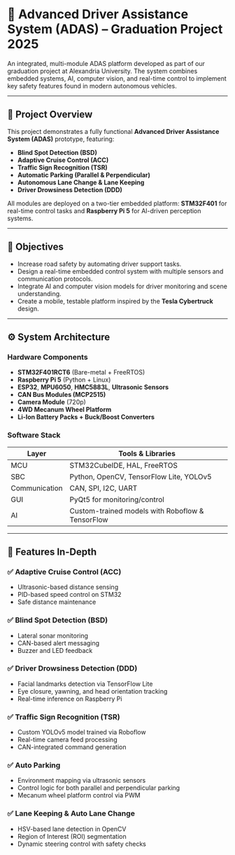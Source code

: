 # 🚗 Advanced Driver Assistance System (ADAS) – Graduation Project 2025

An integrated, multi-module ADAS platform developed as part of our graduation project at Alexandria University. The system combines embedded systems, AI, computer vision, and real-time control to implement key safety features found in modern autonomous vehicles.

---

## 📌 Project Overview

This project demonstrates a fully functional **Advanced Driver Assistance System (ADAS)** prototype, featuring:

- **Blind Spot Detection (BSD)**
- **Adaptive Cruise Control (ACC)**
- **Traffic Sign Recognition (TSR)**
- **Automatic Parking (Parallel & Perpendicular)**
- **Autonomous Lane Change & Lane Keeping**
- **Driver Drowsiness Detection (DDD)**

All modules are deployed on a two-tier embedded platform: **STM32F401** for real-time control tasks and **Raspberry Pi 5** for AI-driven perception systems.

---

## 🎯 Objectives

- Increase road safety by automating driver support tasks.
- Design a real-time embedded control system with multiple sensors and communication protocols.
- Integrate AI and computer vision models for driver monitoring and scene understanding.
- Create a mobile, testable platform inspired by the **Tesla Cybertruck** design.

---

## ⚙️ System Architecture

### Hardware Components
- **STM32F401RCT6** (Bare-metal + FreeRTOS)
- **Raspberry Pi 5** (Python + Linux)
- **ESP32**, **MPU6050**, **HMC5883L**, **Ultrasonic Sensors**
- **CAN Bus Modules (MCP2515)**
- **Camera Module** (720p)
- **4WD Mecanum Wheel Platform**
- **Li-Ion Battery Packs + Buck/Boost Converters**

### Software Stack
| Layer | Tools & Libraries |
|------|-------------------|
| MCU | STM32CubeIDE, HAL, FreeRTOS |
| SBC | Python, OpenCV, TensorFlow Lite, YOLOv5 |
| Communication | CAN, SPI, I2C, UART |
| GUI | PyQt5 for monitoring/control |
| AI | Custom-trained models with Roboflow & TensorFlow |

---

## 🧠 Features In-Depth

### ✅ Adaptive Cruise Control (ACC)
- Ultrasonic-based distance sensing
- PID-based speed control on STM32
- Safe distance maintenance

### ✅ Blind Spot Detection (BSD)
- Lateral sonar monitoring
- CAN-based alert messaging
- Buzzer and LED feedback

### ✅ Driver Drowsiness Detection (DDD)
- Facial landmarks detection via TensorFlow Lite
- Eye closure, yawning, and head orientation tracking
- Real-time inference on Raspberry Pi

### ✅ Traffic Sign Recognition (TSR)
- Custom YOLOv5 model trained via Roboflow
- Real-time camera feed processing
- CAN-integrated command generation

### ✅ Auto Parking
- Environment mapping via ultrasonic sensors
- Control logic for both parallel and perpendicular parking
- Mecanum wheel platform control via PWM

### ✅ Lane Keeping & Auto Lane Change
- HSV-based lane detection in OpenCV
- Region of Interest (ROI) segmentation
- Dynamic steering control with safety checks
